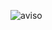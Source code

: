 ![aviso](https://github.com/AndreMouraL/Projeto-Academia-1---Paradigmais-de-program-o/assets/117699977/6f908bb7-bca0-45ee-af0e-398826d22716)
